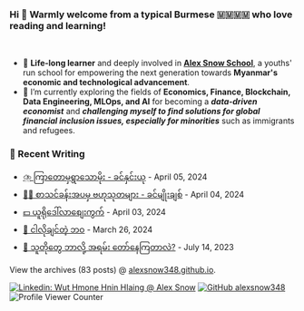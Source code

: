 ### Hi 👋 Warmly welcome from a typical Burmese 🇲🇲🇲🇲 who love reading and learning! 
<br>

- 🔭 **Life-long learner** and deeply involved in [**Alex Snow School**](https://www.alexsnowschool.org/), a youths' run school for empowering the next generation towards **Myanmar's economic and technological advancement**. 
- 🌱 I’m currently exploring the fields of **Economics, Finance, Blockchain, Data Engineering, MLOps, and AI** for becoming a **_data-driven economist_** and  **_challenging myself  to find solutions for global financial inclusion issues, especially for minorities_** such as immigrants and refugees.

### 📝 Recent Writing

<!-- writing starts -->
* [⛈️ ကြာတောမှရွာသောမိုး - ခင်နှင်းယု](https://alexsnow348.github.io/%E1%80%99%E1%80%BE%E1%80%90%E1%80%BA%E1%80%85%E1%80%AF%E1%80%99%E1%80%BB%E1%80%AC%E1%80%B8/2024/04/05/rain-khin-yu-wai/) - April 05, 2024
* [👩‍💻 စာသင်ခန်းအပမှ ဗဟုသုတများ - ခင်မျိုးချစ်](https://alexsnow348.github.io/%E1%80%9C%E1%80%B1%E1%80%B7%E1%80%9C%E1%80%AC%E1%80%99%E1%80%BE%E1%80%AF/2024/04/04/learning-outside-classroom/) - April 04, 2024
* [💵 ယူရိုဒေါ်လာစျေးကွက်](https://alexsnow348.github.io/2024/04/03/euro-dollar-market/) - April 03, 2024
* [🌼 ငါလိုချင်တဲ့ ဘဝ](https://alexsnow348.github.io/%E1%80%95%E1%80%B1%E1%80%AB%E1%80%BA%E1%80%9C%E1%80%AC%E1%80%9E%E1%80%99%E1%80%BB%E1%80%BE%20%E1%80%A1%E1%80%90%E1%80%BD%E1%80%B1%E1%80%B8%E1%80%99%E1%80%BB%E1%80%AC%E1%80%B8/2024/03/26/life-i-want/) - March 26, 2024
* [🌴 သူတိုတွေ ဘာလို့ အရမ်း တော်နေကြတာလဲ?](https://alexsnow348.github.io/%E1%80%95%E1%80%B1%E1%80%AB%E1%80%BA%E1%80%9C%E1%80%AC%E1%80%9E%E1%80%99%E1%80%BB%E1%80%BE%20%E1%80%A1%E1%80%90%E1%80%BD%E1%80%B1%E1%80%B8%E1%80%99%E1%80%BB%E1%80%AC%E1%80%B8/2023/07/14/you-and-your-research/) - July 14, 2023
<!-- writing ends -->

View the archives (<!-- writing_count starts -->83<!-- writing_count ends --> posts) @ [alexsnow348.github.io](https://alexsnow348.github.io/blog/).


[![Linkedin: Wut Hmone Hnin Hlaing @ Alex Snow](https://img.shields.io/badge/-AlexSnow-blue?style=flat-square&logo=Linkedin&logoColor=white&link=https://www.linkedin.com/in/wuthmonehninhlaing/)](https://www.linkedin.com/in/wuthmonehninhlaing/)
[![GitHub alexsnow348](https://img.shields.io/github/followers/alexsnow348?label=follow&style=social)](https://cdn.jsdelivr.net/npm/simple-icons@v3/icons/github.svg)
![Profile Viewer Counter](https://komarev.com/ghpvc/?username=alexsnow348&color=brightgreen)

